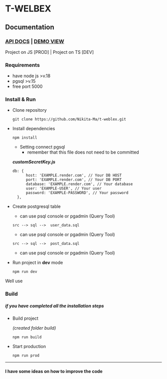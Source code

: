 # T-WELBEX

## Documentation

### [API DOCS](https://documenter.getpostman.com/view/13759288/2s93ebUXEG) | [DEMO VIEW](https://w-test-1.onrender.com/)

Project on JS [PROD] | Project on TS [DEV]

### Requirements

* have node js >v.18
* pgsql >v.15
* free port 5000

### Install & Run

* Clone repository

  `git clone https://github.com/Nikita-Ma/t-weblex.git`

* Install dependencies

  `npm install`

    * Setting connect pgsql
        * remember that this file does not need to be committed

  **_customSecretKey.js_**
  ```
  db: {
        host: 'EXAMPLE.render.com', // Your DB HOST
        port: 'EXAMPLE.render.com', // Your DB PORT
        database: 'EXAMPLE.render.com', // Your database
        user: 'EXAMPLE-USER', // Your user
        password: 'EXAMPLE-PASSWORD', // Your password
    },
  ```

* Create postgresql table
    * can use psql console or pgadmin (Query Tool)

  `src --> sql -->  user_data.sql `
    * can use psql console or pgadmin (Query Tool)

  `src --> sql -->  post_data.sql `
    * can use psql console or pgadmin (Query Tool)


* Run project in **dev** mode

  `npm run dev`

Well use

### Build
##### if you have completed all the installation steps
* Build project

  _(created folder build)_

  `npm run build`

* Start production

  `npm run prod`

--- 

#### I have some ideas on how to improve the code